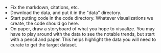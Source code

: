 * Fix the markdown, citations, etc.
* Download the data, and put it in the "data" directory.
* Start putting code in the code directory. Whatever visualizations we create, the code should go here.
* On paper, draw a storyboard of what you hope to visualize.  You may have to play around with the data to see the notable trends, but start with a pencil and paper.  This helps highlight the data you will need to curate to get the target dataset.
